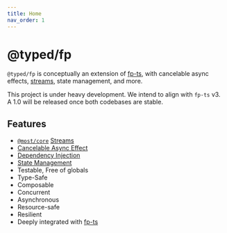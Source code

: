 ```yaml
---
title: Home
nav_order: 1
---
```


# @typed/fp

`@typed/fp` is conceptually an extension of [fp-ts](https://gcanti.github.io/fp-ts/), with
cancelable async effects, [streams](https://github.com/mostjs/core), state management, and more.

This project is under heavy development. We intend to align with `fp-ts` v3. A 1.0 will be released
once both codebases are stable.

## Features

- [`@most/core`](https://github.com/mostjs/core) [Streams](#streams)
- [Cancelable Async Effect](#resume---typedfpresume)
- [Dependency Injection](#env---typedfpenv)
- [State Management](#ref---typedfpref)
- Testable, Free of globals
- Type-Safe
- Composable
- Concurrent
- Asynchronous
- Resource-safe
- Resilient
- Deeply integrated with [fp-ts](https://gcanti.github.io/fp-ts/)
